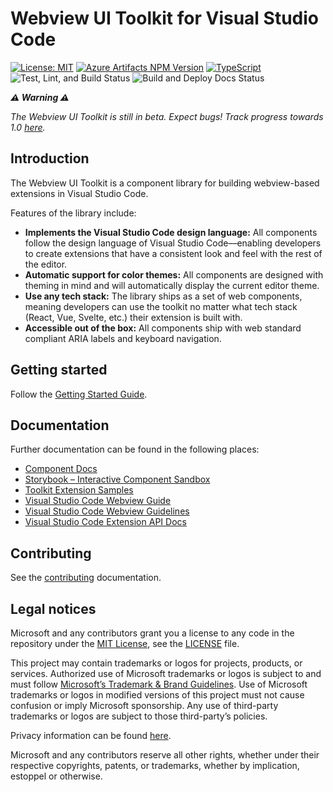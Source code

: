 # Webview UI Toolkit for Visual Studio Code

[![License: MIT](https://img.shields.io/badge/License-MIT-brightgreen)](https://opensource.org/licenses/MIT)
[![Azure Artifacts NPM Version](https://feeds.dev.azure.com/devdiv/0bdbc590-a062-4c3f-b0f6-9383f67865ee/_apis/public/Packaging/Feeds/43a1b90f-64c3-43d5-acfb-fde3765033f5/Packages/78fc9bbc-176e-4945-88aa-22c6c55099a0/Badge)](https://dev.azure.com/devdiv/DevDiv/_packaging?_a=package&feed=43a1b90f-64c3-43d5-acfb-fde3765033f5&package=78fc9bbc-176e-4945-88aa-22c6c55099a0&preferRelease=true)
[![TypeScript](https://img.shields.io/badge/%3C%2F%3E-TypeScript-blue)](https://www.typescriptlang.org/)
![Test, Lint, and Build Status](https://github.com/microsoft/vscode-webview-ui-toolkit/actions/workflows/ci.yml/badge.svg)
![Build and Deploy Docs Status](https://github.com/microsoft/vscode-webview-ui-toolkit/actions/workflows/docs-cd.yml/badge.svg)

_**⚠️ Warning ⚠️**_

_The Webview UI Toolkit is still in beta. Expect bugs! Track progress towards 1.0 [here](https://github.com/microsoft/vscode-webview-ui-toolkit/issues?q=is%3Aopen+is%3Aissue+milestone%3Av1.0)._

## Introduction

The Webview UI Toolkit is a component library for building webview-based extensions in Visual Studio Code.

Features of the library include:

-   **Implements the Visual Studio Code design language:** All components follow the design language of Visual Studio Code––enabling developers to create extensions that have a consistent look and feel with the rest of the editor.
-   **Automatic support for color themes:** All components are designed with theming in mind and will automatically display the current editor theme.
-   **Use any tech stack:** The library ships as a set of web components, meaning developers can use the toolkit no matter what tech stack (React, Vue, Svelte, etc.) their extension is built with.
-   **Accessible out of the box:** All components ship with web standard compliant ARIA labels and keyboard navigation.

## Getting started

Follow the [Getting Started Guide](./docs/getting-started.md).

## Documentation

Further documentation can be found in the following places:

-   [Component Docs](./docs/components.md)
-   [Storybook – Interactive Component Sandbox](https://microsoft.github.io/vscode-webview-ui-toolkit/)
-   [Toolkit Extension Samples](https://github.com/microsoft/vscode-webview-ui-toolkit-samples)
-   [Visual Studio Code Webview Guide](https://code.visualstudio.com/api/extension-guides/webview)
-   [Visual Studio Code Webview Guidelines](https://code.visualstudio.com/api/references/extension-guidelines#webviews)
-   [Visual Studio Code Extension API Docs](https://code.visualstudio.com/api)

## Contributing

See the [contributing](./CONTRIBUTING.md) documentation.

## Legal notices

Microsoft and any contributors grant you a license to any code in the repository under the [MIT License](https://opensource.org/licenses/MIT), see the [LICENSE](LICENSE) file.

This project may contain trademarks or logos for projects, products, or services. Authorized use of Microsoft trademarks or logos is subject to and must follow [Microsoft’s Trademark & Brand Guidelines](https://www.microsoft.com/en-us/legal/intellectualproperty/trademarks). Use of Microsoft trademarks or logos in modified versions of this project must not cause confusion or imply Microsoft sponsorship. Any use of third-party trademarks or logos are subject to those third-party’s policies.

Privacy information can be found [here](https://privacy.microsoft.com/en-us/).

Microsoft and any contributors reserve all other rights, whether under their respective copyrights, patents, or trademarks, whether by implication, estoppel or otherwise.
